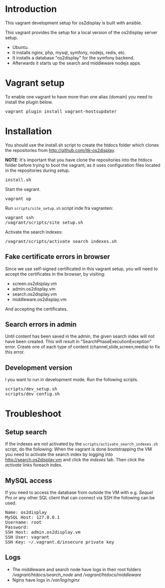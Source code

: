 # Introduction
This vagrant development setup for os2display is built with ansible.

This vagrant provides the setup for a local version of the os2display server setup.

 * Ubuntu.
 * It installs nginx, php, mysql, symfony, nodejs, redis, etc.
 * It installs a database "os2display" for the symfony backend.
 * Afterwards it starts up the search and middleware nodejs apps.

# Vagrant setup
To enable one vagrant to have more than one alias (domain) you need to install the plugin below.

<pre>
vagrant plugin install vagrant-hostsupdater
</pre>

# Installation
You should use the install.sh script to create the htdocs folder which clones the repositories from http://github.com/itk-os2display.

__NOTE__: It's important that you have clone the repositories into the htdocs folder before trying to boot the vagrant, as it uses configuration files located in the repositories during setup.

<pre>
install.sh
</pre>

Start the vagrant.
<pre>
vagrant up
</pre>

Run `scripts/site_setup.sh` script inde fra vagranten:

<pre>
vagrant ssh
/vagrant/scripts/site_setup.sh
</pre>

Activate the search indexes:

<pre>
/vagrant/scripts/activate_search_indexes.sh
</pre>

## Fake certificate errors in browser
Since we use self-signed certificated in this vagrant setup, you will need to accept the certificates in the browser, by visiting:

* screen.os2display.vm
* admin.os2display.vm
* search.os2display.vm
* middleware.os2display.vm

And accepting the certificates.

## Search errors in admin
Until content has been saved in the admin, the given search index will not have been created. This will result in "SearchPhaseExecutionException" error.
Create one of each type of content (channel,slide,screen,media) to fix this error.

## Development version
I you want to run in development mode. Run the following scripts.

<pre>
scripts/dev_setup.sh
scripts/dev_config.sh
</pre>

# Troubleshoot

## Setup search
If the indexes are not activated by the `scripts/activate_search_indexes.sh` script, do the following:
When the vagrant is done bootstrapping the VM you need to activate the search index by logging into http://search.os2display.vm and click the _indexes_ tab.
Then click the _activate_ links foreach index.

## MySQL access
If you need to access the database from outside the VM with e.g. _Sequel Pro_ or any other SQL client that can connect via SSH the following can be used.
<pre>
Name: os2display
MySQL Host: 127.0.0.1
Username: root
Password: 
SSH Host: admin.os2display.vm
SSH User: vagrant
SSH Key: ~/.vagrant.d/insecure_private_key
</pre>

## Logs
 * The middleware and search node have logs in their root folders _/vagrant/htdocs/search_node_ and _/vagrant/htdocs/middleware_
 * Nginx have logs in _/var/log/nginx_
